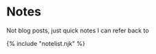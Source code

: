 <h1 class="page_title">Notes</h1>
<p class="sub_text">Not blog posts, just quick notes I can refer back to</p>
{% include "notelist.njk" %}